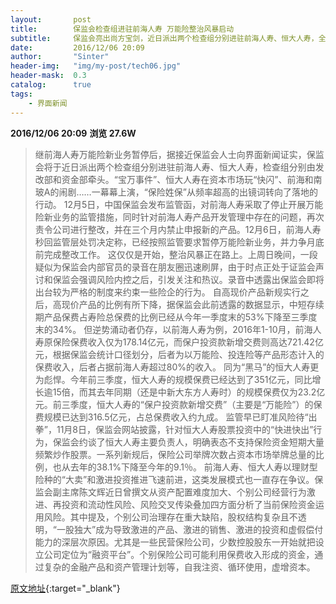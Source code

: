 ```yaml
---
layout:       post
title:        保监会检查组进驻前海人寿 万能险整治风暴启动
subtitle:     保监会亮出尚方宝剑，近日派出两个检查组分别进驻前海人寿、恒大人寿，全面检查两家保险公司的资金来源和风控管理。
date:         2016/12/06 20:09
author:       "Sinter"
header-img:   "img/my-post/tech06.jpg"
header-mask:  0.3
catalog:      true
tags:
    - 界面新闻
---
```


**2016/12/06 20:09**  **浏览 27.6W**

> 继前海人寿万能险新业务暂停后，据接近保监会人士向界面新闻证实，保监会将于近日派出两个检查组分别进驻前海人寿、恒大人寿，检查组分别由发改部和资金部牵头。“宝万事件”、恒大人寿在资本市场玩“快闪”、前海和南玻A的闹剧……一幕幕上演，“保险姓保”从频率超高的出镜词转向了落地的行动。
12月5日，中国保监会发布监管函，对前海人寿采取了停止开展万能险新业务的监管措施，同时针对前海人寿产品开发管理中存在的问题，再次责令公司进行整改，并在三个月内禁止申报新的产品。12月6日，前海人寿秒回监管层处罚决定称，已经按照监管要求暂停万能险新业务，并力争月底前完成整改工作。
这仅仅是开始，整治风暴正在路上。上周日晚间，一段疑似为保监会内部官员的录音在朋友圈迅速刷屏，由于时点正处于证监会声讨和保监会强调风险内控之后，引发关注和热议。录音中透露出保监会即将出台较为严格的制度来约束一些险企的行为。
自高现价产品新规实行之后，高现价产品的比例有所下降，据保监会此前透露的数据显示，中短存续期产品保费占寿险总保费的比例已经从今年一季度末的53%下降至三季度末的34%。
但逆势涌动者仍存，以前海人寿为例，2016年1-10月，前海人寿原保险保费收入仅为178.14亿元，而保户投资款新增交费则高达721.42亿元，根据保监会统计口径划分，后者为以万能险、投连险等产品形态计入的保费收入，后者占据前海人寿超过80%的收入。
同为“黑马”的恒大人寿更为彪悍。今年前三季度，恒大人寿的规模保费已经达到了351亿元，同比增长逾15倍，而其去年同期（还是中新大东方人寿时）的规模保费仅为23.2亿元。前三季度，恒大人寿的“保户投资款新增交费”（主要是“万能险”）的保费规模已达到316.5亿元，占总保费收入约九成。
监管早已盯准风险待“出拳”，11月8日，保监会网站披露，针对恒大人寿股票投资中的“快进快出”行为，保监会约谈了恒大人寿主要负责人，明确表态不支持保险资金短期大量频繁炒作股票。一系列新规后，保险公司举牌次数占资本市场举牌总量的比例，也从去年的38.1%下降至今年的9.1％。
前海人寿、恒大人寿以理财型险种的“大卖”和激进投资推进飞速前进，这类发展模式也一直存在争议。保监会副主席陈文辉近日曾撰文从资产配置难度加大、个别公司经营行为激进、再投资和流动性风险、风险交叉传染叠加四方面分析了当前保险资金运用风险。其中提及，个别公司治理存在重大缺陷，股权结构复杂且不透明，“一股独大”成为导致激进的产品、激进的销售、激进的投资和虚假偿付能力的深层次原因。尤其是一些民营保险公司，少数控股股东一开始就把设立公司定位为“融资平台”。个别保险公司可能利用保费收入形成的资金，通过复杂的金融产品和资产管理计划等，自我注资、循环使用，虚增资本。


[原文地址](http://www.jiemian.com/article/1000204.html){:target="_blank"}


